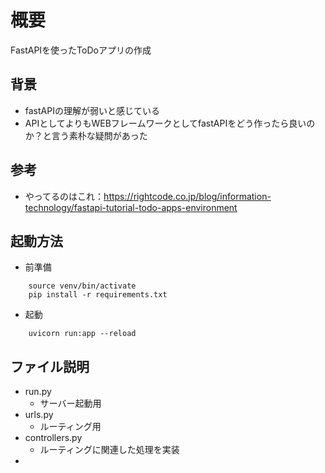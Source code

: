 # 概要
FastAPIを使ったToDoアプリの作成

## 背景
- fastAPIの理解が弱いと感じている
- APIとしてよりもWEBフレームワークとしてfastAPIをどう作ったら良いのか？と言う素朴な疑問があった

## 参考
- やってるのはこれ：https://rightcode.co.jp/blog/information-technology/fastapi-tutorial-todo-apps-environment

## 起動方法
- 前準備
```
    source venv/bin/activate
    pip install -r requirements.txt
```
- 起動
```
    uvicorn run:app --reload
```
 
## ファイル説明
- run.py
    - サーバー起動用
- urls.py
    - ルーティング用
- controllers.py
    - ルーティングに関連した処理を実装
-